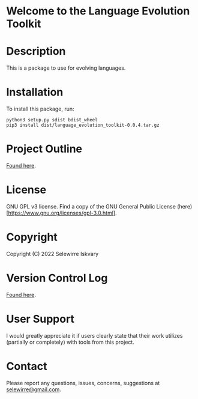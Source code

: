 # Welcome to the Language Evolution Toolkit

# Description
This is a package to use for evolving languages.

# Installation
To install this package, run:

```
python3 setup.py sdist bdist_wheel
pip3 install dist/language_evolution_toolkit-0.0.4.tar.gz
```

# Project Outline
[Found here](project_outline.md).

# License 
GNU GPL v3 license. Find a copy of the GNU General Public License (here)[https://www.gnu.org/licenses/gpl-3.0.html].

# Copyright
Copyright (C) 2022 Selewirre Iskvary

# Version Control Log
[Found here](version_control_log.md).

# User Support
I would greatly appreciate it if users clearly state that their work utilizes (partially or completely) with tools from this project.

# Contact
Please report any questions, issues, concerns, suggestions at <selewirre@gmail.com>.
